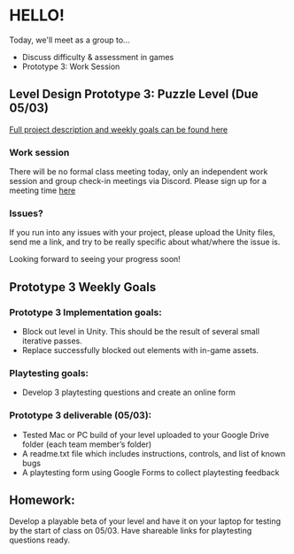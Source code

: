 # HELLO!
Today, we'll meet as a group to...
- Discuss difficulty & assessment in games
- Prototype 3: Work Session

## Level Design Prototype 3: Puzzle Level (Due 05/03)
[Full project description and weekly goals can be found here](https://docs.google.com/document/d/1n2kUeQfkgOhx7GcdOsPc48UAipWJKAT_usHFZFZfmk4/edit?usp=sharing)

### Work session 
There will be no formal class meeting today, only an independent work session and group check-in meetings via Discord. Please sign up for a meeting time [here](https://docs.google.com/spreadsheets/d/1NkQ9CR_hBparfNDYFr_HG559JDURdgEMQ9LJHPhJZnU/edit?usp=sharing)

### Issues?
If you run into any issues with your project, please upload the Unity files, send me a link, and try to be really specific about what/where the issue is. 

Looking forward to seeing your progress soon!

## Prototype 3 Weekly Goals

### Prototype 3 Implementation goals:
- Block out level in Unity. This should be the result of several small iterative passes.
- Replace successfully blocked out elements with in-game assets.

### Playtesting goals:
- Develop 3 playtesting questions and create an online form

### Prototype 3 deliverable (05/03):
- Tested Mac or PC build of your level uploaded to your Google Drive folder (each team member’s folder)
- A readme.txt file which includes instructions, controls, and list of known bugs
- A playtesting form using Google Forms to collect playtesting feedback

## Homework: 
Develop a playable beta of your level and have it on your laptop for testing by the start of class on 05/03. Have shareable links for playtesting questions ready.
